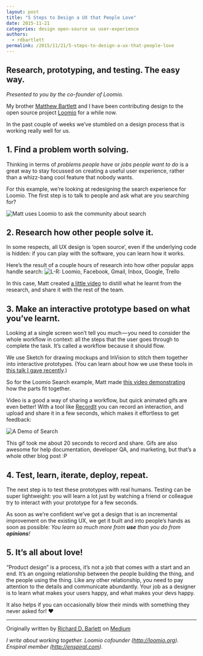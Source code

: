 ```yaml
---
layout: post
title: "5 Steps to Design a UX that People Love"
date: 2015-11-21
categories: design open-source ux user-experience
authors: 
  - rdbartlett
permalink: /2015/11/21/5-steps-to-design-a-ux-that-people-love
---
```


## Research, prototyping, and testing. The easy way.

*Presented to you by the co-founder of Loomio.*

My brother [Matthew Bartlett](https://medium.com/u/521536fcadc7) and I have been contributing design to the open source project [Loomio](http://loomio.org/) for a while now.

In the past couple of weeks we’ve stumbled on a design process that is working really well for us.

## 1. Find a problem worth solving.

Thinking in terms of *problems people have* or *jobs people want to do* is a great way to stay focussed on creating a useful user experience, rather than a whizz-bang cool feature that nobody wants.

For this example, we’re looking at redesigning the search experience for Loomio. The first step is to talk to people and ask what are you searching for?

![Matt uses Loomio to ask the community about search](http://opensourcedesign.net/images/asking-loomio-community-about-search.png)

## 2. Research how other people solve it.

In some respects, all UX design is ‘open source’, even if the underlying code is hidden: if you can play with the software, you can learn how it works.

Here’s the result of a couple hours of research into how other popular apps handle search:
![L-R: Loomio, Facebook, Gmail, Inbox, Google, Trello](http://opensourcedesign.net/images/researching-how-apps-do-search.png)

In this case, Matt created [a little video](https://youtu.be/LtT0_zjNyAk) to distill what he learnt from the research, and share it with the rest of the team.

## 3. Make an interactive prototype based on what you’ve learnt.

Looking at a single screen won’t tell you much — you need to consider the whole workflow in context: all the steps that the user goes through to complete the task. It’s called a workflow because it should flow.

We use Sketch for drawing mockups and InVision to stitch them together into interactive prototypes. (You can learn about how we use these tools in [this talk I gave recently](http://blog.loomio.org/2015/07/07/design-for-developers/).)

So for the Loomio Search example, Matt made [this video demonstrating](https://youtu.be/4xhG_9BnNZQ) how the parts fit together.

Video is a good a way of sharing a workflow, but quick animated gifs are even better! With a tool like [RecordIt](http://recordit.co/) you can record an interaction, and upload and share it in a few seconds, which makes it effortless to get feedback:

![A Demo of Search](http://opensourcedesign.net/images/search-demo.gif)

This gif took me about 20 seconds to record and share. Gifs are also awesome for help documentation, developer QA, and marketing, but that’s a whole other blog post :P

## 4. Test, learn, iterate, deploy, repeat.

The next step is to test these prototypes with real humans. Testing can be super lightweight: you will learn a lot just by watching a friend or colleague try to interact with your prototype for a few seconds.

As soon as we’re confident we’ve got a design that is an incremental improvement on the existing UX, we get it built and into people’s hands as soon as possible: *You learn so much more from **use** than you do from **opinions**!*

## 5. It’s all about love!

“Product design” is a process, it’s not a job that comes with a start and an end. It’s an ongoing relationship between the people building the thing, and the people using the thing. Like any other relationship, you need to pay attention to the details and communicate abundantly. Your job as a designer is to learn what makes your users happy, and what makes your devs happy.

It also helps if you can occasionally blow their minds with something they never asked for! ♥

---

Originally written by [Richard D. Barlett](https://medium.com/@richdecibels) on [Medium](https://medium.com/open-source-design/open-source-design-just-steal-everything-5c44ca793721#.dwn7xt73a)

*I write about working together. Loomio cofounder (http://loomio.org). Enspiral member (http://enspiral.com).*
